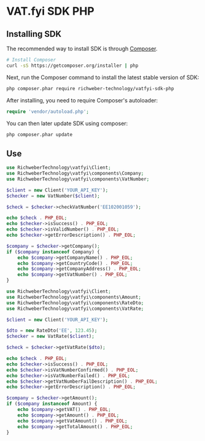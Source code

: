 # VAT.fyi SDK PHP

## Installing SDK

The recommended way to install SDK is through
[Composer](http://getcomposer.org).

```bash
# Install Composer
curl -sS https://getcomposer.org/installer | php
```

Next, run the Composer command to install the latest stable version of SDK:

```bash
php composer.phar require richweber-technology/vatfyi-sdk-php
```

After installing, you need to require Composer's autoloader:

```php
require 'vendor/autoload.php';
```

You can then later update SDK using composer:

 ```bash
php composer.phar update
 ```

## Use

```php
use RichweberTechnology\vatfyi\Client;
use RichweberTechnology\vatfyi\components\Company;
use RichweberTechnology\vatfyi\components\VatNumber;

$client = new Client('YOUR_API_KEY');
$checker = new VatNumber($client);

$check = $checker->checkVatNumber('EE102001059');

echo $check . PHP_EOL;
echo $checker->isSuccess() . PHP_EOL;
echo $checker->isValidNumber() . PHP_EOL;
echo $checker->getErrorDescription() . PHP_EOL;

$company = $checker->getCompany();
if ($company instanceof Company) {
    echo $company->getCompanyName() . PHP_EOL;
    echo $company->getCountryCode() . PHP_EOL;
    echo $company->getCompanyAddress() . PHP_EOL;
    echo $company->getVatNumber() . PHP_EOL;
}
```

```php
use RichweberTechnology\vatfyi\Client;
use RichweberTechnology\vatfyi\components\Amount;
use RichweberTechnology\vatfyi\components\RateDto;
use RichweberTechnology\vatfyi\components\VatRate;

$client = new Client('YOUR_API_KEY');

$dto = new RateDto('EE', 123.45);
$checker = new VatRate($client);

$check = $checker->getVatRate($dto);

echo $check . PHP_EOL;
echo $checker->isSuccess() . PHP_EOL;
echo $checker->isVatNumberConfirmed() . PHP_EOL;
echo $checker->isVatNumberFailed() . PHP_EOL;
echo $checker->getVatNumberFailDescription() . PHP_EOL;
echo $checker->getErrorDescription() . PHP_EOL;

$company = $checker->getAmount();
if ($company instanceof Amount) {
    echo $company->getVAT() . PHP_EOL;
    echo $company->getAmount() . PHP_EOL;
    echo $company->getVatAmount() . PHP_EOL;
    echo $company->getTotalAmount() . PHP_EOL;
}
```
